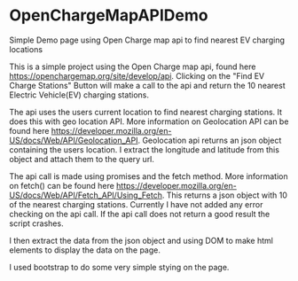 # OpenChargeMapAPIDemo
Simple Demo page using Open Charge map api to find nearest EV charging locations

This is a simple project using the Open Charge map api, found here https://openchargemap.org/site/develop/api. Clicking on the "Find EV Charge Stations" Button will make a call to the api and return the 10 nearest Electric Vehicle(EV) charging stations. 

The api uses the users current location to find nearest charging stations. It does this with geo location API. More information on Geolocation API can be found here https://developer.mozilla.org/en-US/docs/Web/API/Geolocation_API. Geolocation api returns an json object containing the users location. I extract the longitude and latitude from this object and attach them to the query url. 

The api call is made using promises and the fetch method. More information on fetch() can be found here https://developer.mozilla.org/en-US/docs/Web/API/Fetch_API/Using_Fetch. This returns a json object with 10 of the nearest charging stations. Currently I have not added any error checking on the api call. If the api call does not return a good result the script crashes. 

I then extract the data from the json object and using DOM to make html elements to display the data on the page. 

I used bootstrap to do some very simple stying on the page. 
